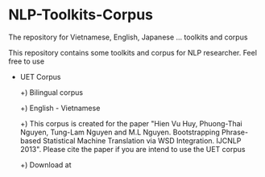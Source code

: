 # NLP-Toolkits-Corpus
The repository for Vietnamese, English, Japanese ... toolkits and corpus

This repository contains some toolkits and corpus for NLP researcher. Feel free to use


- UET Corpus 
	
    +) Bilingual corpus
	
    +) English - Vietnamese
	
    +) This corpus is created for the paper "Hien Vu Huy, Phuong-Thai Nguyen, Tung-Lam Nguyen and M.L Nguyen. Bootstrapping Phrase-based Statistical Machine Translation via WSD Integration. IJCNLP 2013". Please cite the paper if you are intend to use the UET corpus
    
	+) Download at 
   
